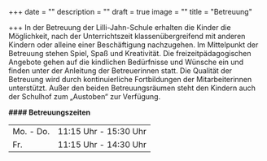 +++
date = ""
description = ""
draft = true
image = ""
title = "Betreuung"

+++
In der Betreuung der Lilli-Jahn-Schule erhalten die Kinder die Möglichkeit, nach der Unterrichtszeit klassenübergreifend mit anderen Kindern oder alleine einer Beschäftigung nachzugehen. Im Mittelpunkt der Betreuung stehen Spiel, Spaß und Kreativität. Die freizeitpädagogischen Angebote gehen auf die kindlichen Bedürfnisse und Wünsche ein und finden unter der Anleitung der Betreuerinnen statt. Die Qualität der Betreuung wird durch kontinuierliche Fortbildungen der Mitarbeiterinnen unterstützt. Außer den beiden Betreuungsräumen steht den Kindern auch der Schulhof zum „Austoben“ zur Verfügung.

  
**#### Betreuungszeiten**

<table><tbody><tr> <td>Mo. - Do.</td> <td>11:15 Uhr - 15:30 Uhr</td></tr><tr> <td>Fr.</td> <td>11:15 Uhr - 14:30 Uhr</td></tr></tbody></table>